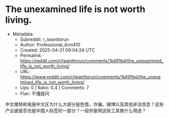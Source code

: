 # The unexamined life is not worth living.

- Metadata:
  - Subreddit: r_iwanttorun
  - Author: Professional_Arm410
  - Created: 2025-04-21 09:04:24 UTC
  - Permalink: https://reddit.com/r/iwanttorun/comments/1k491bd/the_unexamined_life_is_not_worth_living/
  - URL: https://www.reddit.com/r/iwanttorun/comments/1k491bd/the_unexamined_life_is_not_worth_living/
  - Ups: 0 | Ratio: 0.4 | Comments: 7
  - Flair: 不懂就问


中文推特和电报中文区为什么大部分是色情，诈骗，赌博以及其他非法信息？这些产业链是否也是中国人标签的一部分？一般你是用这些工具做什么用途？

